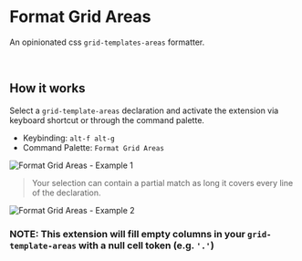 # Format Grid Areas

An opinionated css `grid-templates-areas` formatter.

<br />

## How it works

Select a `grid-template-areas` declaration and activate the extension via keyboard shortcut or through the command palette.

- Keybinding: `alt-f alt-g`
- Command Palette: `Format Grid Areas`

![Format Grid Areas - Example 1](https://user-images.githubusercontent.com/32409546/101965998-61ca9b80-3bcb-11eb-8b74-9fa4d01e6be2.gif)

> Your selection can contain a partial match as long it covers every line of the declaration.

![Format Grid Areas - Example 2](https://user-images.githubusercontent.com/32409546/101966001-63945f00-3bcb-11eb-9355-8b7f159658e8.gif)

### NOTE: This extension will fill empty columns in your `grid-template-areas` with a null cell token (e.g. `'.'`)

